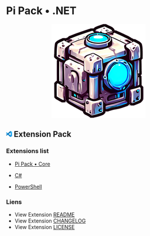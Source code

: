 # Pi Pack • .NET

<div align="center"><picture><img src="/extension/icon.png" title="Pi Pack • .NET" alt="Pi Pack • .NET"></picture></div>

## <picture><img alt="VS Code icon" src="assets/vscode.png"></picture> Extension Pack

### Extensions list

- [Pi Pack • Core](https://marketplace.visualstudio.com/items?itemName=pibcht.pack-core)

- [C#](https://marketplace.visualstudio.com/items?itemName=ms-dotnettools.csharp)
- [PowerShell](https://marketplace.visualstudio.com/items?itemName=ms-vscode.powershell)

### Liens

- View Extension [README](/extension/README.md)
- View Extension [CHANGELOG](/extension/CHANGELOG.md)
- View Extension [LICENSE](/extension/LICENSE.md)
